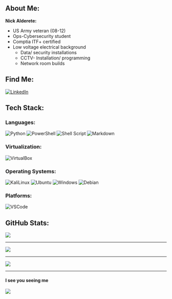 ## **About Me:**

**Nick Alderete:**

- US Army veteran (08-12)
- Ops-Cybersecurity student
- Comptia ITF+ certified
- Low voltage electrical background
    - Data/ security installations
    - CCTV- Installation/ programming
    - Network room builds

## **Find Me:**

[![LinkedIn](https://img.shields.io/badge/LinkedIn-%230077B5.svg?logo=linkedin&logoColor=white)](https://linkedin.com/in/nickolaus-alderete) 

## **Tech Stack:**

### **Languages:**
![Python](https://img.shields.io/badge/python-3670A0?style=for-the-badge&logo=python&logoColor=ffdd54) ![PowerShell](https://img.shields.io/badge/powershell-5391FE?style=for-the-badge&logo=powershell&logoColor=white) ![Shell Script](https://img.shields.io/badge/shell_script-%23121011.svg?style=for-the-badge&logo=gnu-bash&logoColor=white) ![Markdown](https://img.shields.io/badge/markdown-%23000000.svg?style=for-the-badge&logo=markdown&logoColor=white) 

### **Virtualization:**
![VirtualBox](https://img.shields.io/badge/VirtualBox-21416b?style=for-the-badge&logo=VirtualBox&logoColor=white) 

### **Operating Systems:**
![KaliLinux](https://img.shields.io/badge/Kali_Linux-557C94?style=for-the-badge&logo=kali-linux&logoColor=white) ![Ubuntu](https://img.shields.io/badge/Ubuntu-E95420?style=for-the-badge&logo=ubuntu&logoColor=white) ![Windows](https://img.shields.io/badge/Windows-0078D6?style=for-the-badge&logo=windows&logoColor=white) ![Debian](https://img.shields.io/badge/Debian-A81D33?style=for-the-badge&logo=debian&logoColor=white) 

### **Platforms:** 
![VSCode](https://img.shields.io/badge/VSCode-0078D4?style=for-the-badge&logo=visual%20studio%20code&logoColor=white)

## **GitHub Stats:**

![](https://github-readme-stats.vercel.app/api/top-langs/?username=nkalderete&theme=tokyonight&hide_border=false&include_all_commits=true&count_private=false&layout=compact)

----

![](https://github-readme-streak-stats.herokuapp.com/?user=nkalderete&theme=tokyonight&hide_border=false)<br/>

-----
![](https://quotes-github-readme.vercel.app/api?type=vetical&theme=tokyonight)

---
#### **I see you seeing me**
[![](https://visitcount.itsvg.in/api?id=nkalderete&icon=2&color=1)](https://visitcount.itsvg.in)
